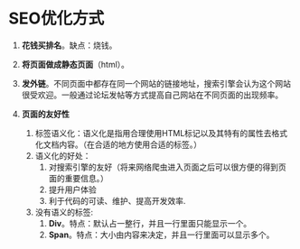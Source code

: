 # SEO优化方式

1. **花钱买排名**。缺点：烧钱。

2. **将页面做成静态页面**（html）。

3. **发外链**。不同页面中都存在同一个网站的链接地址，搜索引擎会认为这个网站很受欢迎。一般通过论坛发帖等方式提高自己网站在不同页面的出现频率。

4. **页面的友好性**
    1. 标签语义化：语义化是指用合理使用HTML标记以及其特有的属性去格式化文档内容。（在合适的地方使用合适的标签。）
    2. 语义化的好处：
        1. 对搜索引擎的友好（将来网络爬虫进入页面之后可以很方便的得到页面的重要信息。）
        2. 提升用户体验
        3. 利于代码的可读、维护、提高开发效率.
    3. 没有语义的标签:
        1. **Div**。特点：默认占一整行，并且一行里面只能显示一个。
        2. **Span**。特点：大小由内容来决定，并且一行里面可以显示多个。